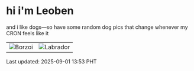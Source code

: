 # hi i'm Leoben

and i like dogs—so have some random dog pics that change whenever my CRON feels like it

|  |  |
|--------|----------|
| ![Borzoi](https://random-dog-vercel.vercel.app/api/random-borzoi?v=1756705995) | ![Labrador](https://random-dog-vercel.vercel.app/api/random-labrador?v=1756705995) |

Last updated: 2025-09-01 13:53 PHT

